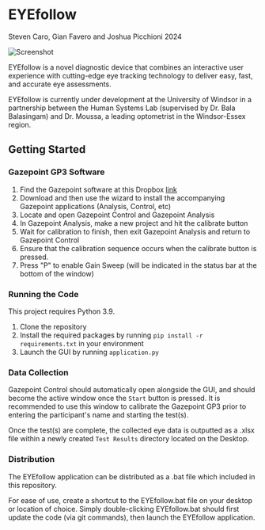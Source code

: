 # EYEfollow
Steven Caro, Gian Favero and Joshua Picchioni 2024

![Screenshot](images/Logo.png)

EYEfollow is a novel diagnostic device that combines an interactive user experience with cutting-edge eye tracking technology to deliver easy, fast, and accurate eye assessments.

EYEfollow is currently under development at the University of Windsor in a partnership between the Human Systems Lab (supervised by Dr. Bala Balasingam) and Dr. Moussa, a leading optometrist in the Windsor-Essex region.

## Getting Started
### Gazepoint GP3 Software
1) Find the Gazepoint software at this Dropbox [link](https://www.dropbox.com/s/7wtdwbvmq8ws1ud/Gazepoint_5.1.0.exe?dl=0) 
2) Download and then use the wizard to install the accompanying Gazepoint applications (Analysis, Control, etc)
3) Locate and open Gazepoint Control and Gazepoint Analysis
4) In Gazepoint Analysis, make a new project and hit the calibrate button
5) Wait for calibration to finish, then exit Gazepoint Analysis and return to Gazepoint Control
6) Ensure that the calibration sequence occurs when the calibrate button is pressed.
7) Press "P" to enable Gain Sweep (will be indicated in the status bar at the bottom of the window) 

### Running the Code
This project requires Python 3.9.

1) Clone the repository
2) Install the required packages by running `pip install -r requirements.txt` in your environment
3) Launch the GUI by running `application.py`

### Data Collection
Gazepoint Control should automatically open alongside the GUI, and should become the active window once the `Start` button is pressed. It is recommended to use this window to calibrate the Gazepoint GP3 prior to entering the participant's name and starting the test(s).

Once the test(s) are complete, the collected eye data is outputted as a .xlsx file within a newly created `Test Results` directory located on the Desktop. 

### Distribution
The EYEfollow application can be distributed as a .bat file which included in this repository.

For ease of use, create a shortcut to the EYEfollow.bat file on your desktop or location of choice. Simply double-clicking EYEfollow.bat should first update the code (via git commands), then launch the EYEfollow application. 


